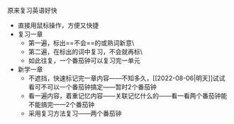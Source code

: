 原来复习英语好快
- 直接用鼠标操作，方便又快捷
- 复习一章
	- 第一遍，标出==不会==的或熟词新意\\
	- 第二遍，在标出的词中复习，不会就再标\\
	- 如此往复，一个番茄钟可以复习完一单元
- 新学一章
	- 不遮挡，快速标记完一章内容——不知多久，[[2022-08-06|明天]]试试看可不可以一个番茄钟搞定——暂时2个番茄钟
	- 看一遍内容，着重记忆内容——关联记忆什么的——看一看两个番茄钟能不能搞完——2个番茄钟
	- 采用复习方法复习——两个番茄钟

